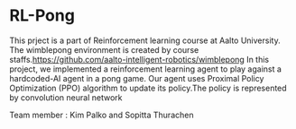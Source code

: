 # RL-Pong

This prject is a part of Reinforcement learning course at Aalto University. The wimblepong environment is created by course staffs.https://github.com/aalto-intelligent-robotics/wimblepong
In this project, we implemented a reinforcement learning agent to play against a hardcoded-AI agent in a pong game. 
Our agent uses Proximal Policy Optimization (PPO) algorithm to update its policy.The policy is represented by convolution neural network

Team member : Kim Palko and Sopitta Thurachen
